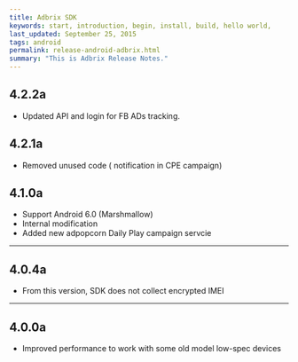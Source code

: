 ```yaml
---
title: Adbrix SDK
keywords: start, introduction, begin, install, build, hello world,
last_updated: September 25, 2015
tags: android
permalink: release-android-adbrix.html
summary: "This is Adbrix Release Notes."
---
```

## 4.2.2a
* Updated API and login for FB ADs tracking.

## 4.2.1a
* Removed unused code ( notification in CPE campaign)

## 4.1.0a
* Support Android 6.0 (Marshmallow)
* Internal modification 
* Added new adpopcorn Daily Play campaign servcie

---

## 4.0.4a
* From this version, SDK does not collect encrypted IMEI

---

## 4.0.0a
* Improved performance to work with some old model low-spec devices
